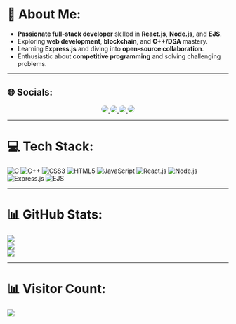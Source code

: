 # 💫 About Me:

- **Passionate full-stack developer** skilled in **React.js**, **Node.js**, and **EJS**.  
- Exploring **web development**, **blockchain**, and **C++/DSA** mastery.  
- Learning **Express.js** and diving into **open-source collaboration**.  
- Enthusiastic about **competitive programming** and solving challenging problems. 

---

## 🌐 Socials:
<div align="center">
  <a href="https://instagram.com/itz__me__thaha" target="_blank">
    <img src="https://img.shields.io/badge/Instagram-%23E4405F.svg?style=for-the-badge&logo=instagram&logoColor=white" style="border-radius:50%;">
  </a>
  <a href="https://linkedin.com/in/mohammed-thaha-webdev/" target="_blank">
    <img src="https://img.shields.io/badge/LinkedIn-%230077B5.svg?style=for-the-badge&logo=linkedin&logoColor=white" style="border-radius:50%;">
  </a>
  <a href="https://x.com/MohammedTh3092" target="_blank">
    <img src="https://img.shields.io/badge/X-black.svg?style=for-the-badge&logo=x&logoColor=white" style="border-radius:50%;">
  </a>
  <a href="https://youtube.com/@TechwithMT-coding-channel" target="_blank">
    <img src="https://img.shields.io/badge/YouTube-%23FF0000.svg?style=for-the-badge&logo=youtube&logoColor=white" style="border-radius:50%;">
  </a>
</div>

---

# 💻 Tech Stack:
![C](https://img.shields.io/badge/c-%2300599C.svg?style=for-the-badge&logo=c&logoColor=white) 
![C++](https://img.shields.io/badge/c++-%2300599C.svg?style=for-the-badge&logo=c%2B%2B&logoColor=white) 
![CSS3](https://img.shields.io/badge/css3-%231572B6.svg?style=for-the-badge&logo=css3&logoColor=white) 
![HTML5](https://img.shields.io/badge/html5-%23E34F26.svg?style=for-the-badge&logo=html5&logoColor=white) 
![JavaScript](https://img.shields.io/badge/javascript-%23323330.svg?style=for-the-badge&logo=javascript&logoColor=%23F7DF1E) 
![React.js](https://img.shields.io/badge/react-%2320232a.svg?style=for-the-badge&logo=react&logoColor=%2361DAFB) 
![Node.js](https://img.shields.io/badge/node.js-6DA55F?style=for-the-badge&logo=node.js&logoColor=white) 
![Express.js](https://img.shields.io/badge/express.js-%23404d59.svg?style=for-the-badge&logo=express&logoColor=%2361DAFB) 
![EJS](https://img.shields.io/badge/ejs-%23B4CA65.svg?style=for-the-badge&logo=ejs&logoColor=black) 

---

# 📊 GitHub Stats:
![](https://github-readme-stats.vercel.app/api?username=Mohammed-Thaha&theme=dark&hide_border=false&include_all_commits=false&count_private=false)  
![](https://github-readme-streak-stats.herokuapp.com/?user=Mohammed-Thaha&theme=dark&hide_border=false)  
![](https://github-readme-stats.vercel.app/api/top-langs/?username=Mohammed-Thaha&theme=dark&hide_border=false&include_all_commits=false&count_private=false&layout=compact)

---



# 📊 Visitor Count:
[![](https://visitcount.itsvg.in/api?id=Mohammed-Thaha&icon=0&color=0)](https://visitcount.itsvg.in)
